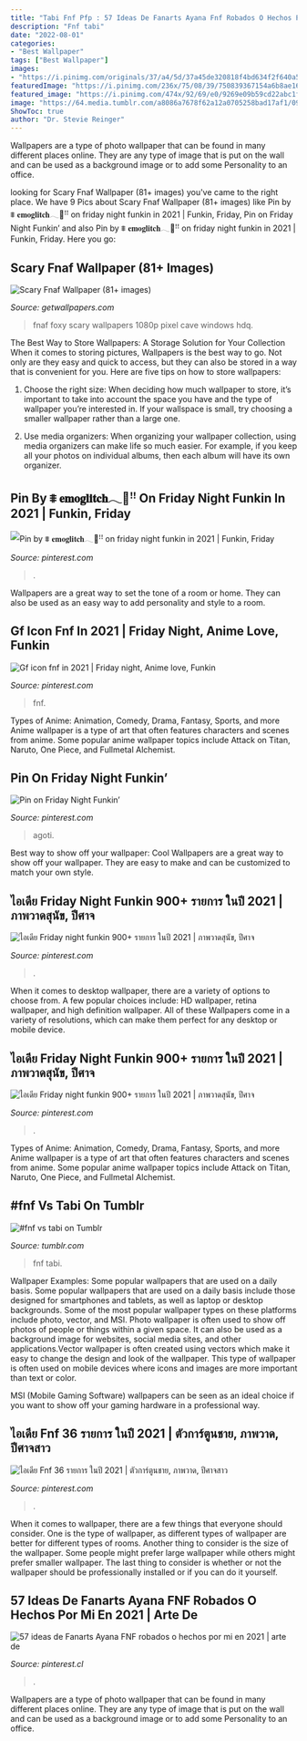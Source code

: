 ```yaml
---
title: "Tabi Fnf Pfp : 57 Ideas De Fanarts Ayana Fnf Robados O Hechos Por Mi En 2021"
description: "Fnf tabi"
date: "2022-08-01"
categories:
- "Best Wallpaper"
tags: ["Best Wallpaper"]
images:
- "https://i.pinimg.com/originals/37/a4/5d/37a45de320818f4bd634f2f640a515b2.jpg"
featuredImage: "https://i.pinimg.com/236x/75/08/39/750839367154a6b8ae16cbdba13177cd.jpg?nii=t"
featured_image: "https://i.pinimg.com/474x/92/69/e0/9269e09b59cd22abc1fe16523f1a59e9.jpg"
image: "https://64.media.tumblr.com/a8086a7678f62a12a0705258bad17af1/09ab5e6842db441a-8a/s640x960/d0be6d7541c4042a467aee11a53b45511fcbaa86.png"
ShowToc: true
author: "Dr. Stevie Reinger"
---
```





Wallpapers are a type of photo wallpaper that can be found in many different places online. They are any type of image that is put on the wall and can be used as a background image or to add some Personality to an office.

	

		
looking for Scary Fnaf Wallpaper (81+ images) you've came to the right place. We have 9 Pics about Scary Fnaf Wallpaper (81+ images) like Pin by ⩨ 𝐞𝐦𝐨𝐠𝐥𝐢𝐭𝐜𝐡𓂃🌈ꜝꜝ on friday night funkin in 2021 | Funkin, Friday, Pin on Friday Night Funkin’ and also Pin by ⩨ 𝐞𝐦𝐨𝐠𝐥𝐢𝐭𝐜𝐡𓂃🌈ꜝꜝ on friday night funkin in 2021 | Funkin, Friday. Here you go:
		
    
## Scary Fnaf Wallpaper (81+ Images)

<img loading=lazy src="http://getwallpapers.com/wallpaper/full/3/c/0/1175692-scary-fnaf-wallpaper-1920x1080-for-windows-7.jpg" onerror="this.onerror=null;this.src='https://tse4.mm.bing.net/th?id=OIP.jtGx2q0VmGZt6kqZ3X6LdwHaEK&amp;pid=15.1';" alt="Scary Fnaf Wallpaper (81+ images)">

_Source: getwallpapers.com_

>fnaf foxy scary wallpapers 1080p pixel cave windows hdq. 

	

The Best Way to Store Wallpapers: A Storage Solution for Your Collection
When it comes to storing pictures, Wallpapers is the best way to go. Not only are they easy and quick to access, but they can also be stored in a way that is convenient for you. Here are five tips on how to store wallpapers:
1) Choose the right size: When deciding how much wallpaper to store, it’s important to take into account the space you have and the type of wallpaper you’re interested in. If your wallspace is small, try choosing a smaller wallpaper rather than a large one.

2) Use media organizers: When organizing your wallpaper collection, using media organizers can make life so much easier. For example, if you keep all your photos on individual albums, then each album will have its own organizer.

    
## Pin By ⩨ 𝐞𝐦𝐨𝐠𝐥𝐢𝐭𝐜𝐡𓂃🌈ꜝꜝ On Friday Night Funkin In 2021 | Funkin, Friday

<img loading=lazy src="https://i.pinimg.com/736x/cd/7e/fb/cd7efb45c669b2888b59e73eb7c6e172.jpg" onerror="this.onerror=null;this.src='https://tse1.mm.bing.net/th?id=OIP.OWH7BNfv1C6HdoKcg7LJ9QAAAA&amp;pid=15.1';" alt="Pin by ⩨ 𝐞𝐦𝐨𝐠𝐥𝐢𝐭𝐜𝐡𓂃🌈ꜝꜝ on friday night funkin in 2021 | Funkin, Friday">

_Source: pinterest.com_

>. 

	

Wallpapers are a great way to set the tone of a room or home. They can also be used as an easy way to add personality and style to a room.

    
## Gf Icon Fnf In 2021 | Friday Night, Anime Love, Funkin

<img loading=lazy src="https://i.pinimg.com/originals/37/a4/5d/37a45de320818f4bd634f2f640a515b2.jpg" onerror="this.onerror=null;this.src='https://tse1.mm.bing.net/th?id=OIP._5aNAbAFU4HEzNTpYYjx6AHaHa&amp;pid=15.1';" alt="Gf icon fnf in 2021 | Friday night, Anime love, Funkin">

_Source: pinterest.com_

>fnf. 

	

Types of Anime: Animation, Comedy, Drama, Fantasy, Sports, and more
Anime wallpaper is a type of art that often features characters and scenes from anime. Some popular anime wallpaper topics include Attack on Titan, Naruto, One Piece, and Fullmetal Alchemist.

    
## Pin On Friday Night Funkin’

<img loading=lazy src="https://i.pinimg.com/236x/75/08/39/750839367154a6b8ae16cbdba13177cd.jpg?nii=t" onerror="this.onerror=null;this.src='https://tse3.mm.bing.net/th?id=OIP.os3Hpj2LDlwHLXL5QgmwJgAAAA&amp;pid=15.1';" alt="Pin on Friday Night Funkin’">

_Source: pinterest.com_

>agoti. 

	

Best way to show off your wallpaper:
Cool Wallpapers are a great way to show off your wallpaper. They are easy to make and can be customized to match your own style.

    
## ไอเดีย Friday Night Funkin 900+ รายการ ในปี 2021 | ภาพวาดสุนัข, ปีศาจ

<img loading=lazy src="https://i.pinimg.com/474x/73/22/32/7322326a5c2c46ae5deff19287077e7f.jpg" onerror="this.onerror=null;this.src='https://tse2.mm.bing.net/th?id=OIP.T7GnriLkJwZtyQNlBEO-0gAAAA&amp;pid=15.1';" alt="ไอเดีย Friday night funkin 900+ รายการ ในปี 2021 | ภาพวาดสุนัข, ปีศาจ">

_Source: pinterest.com_

>. 

	

When it comes to desktop wallpaper, there are a variety of options to choose from. A few popular choices include: HD wallpaper, retina wallpaper, and high definition wallpaper. All of these Wallpapers come in a variety of resolutions, which can make them perfect for any desktop or mobile device. 

    
## ไอเดีย Friday Night Funkin 900+ รายการ ในปี 2021 | ภาพวาดสุนัข, ปีศาจ

<img loading=lazy src="https://i.pinimg.com/474x/92/69/e0/9269e09b59cd22abc1fe16523f1a59e9.jpg" onerror="this.onerror=null;this.src='https://tse3.mm.bing.net/th?id=OIP.f9LZDhu8AWI3jjvpa6zY_QAAAA&amp;pid=15.1';" alt="ไอเดีย Friday night funkin 900+ รายการ ในปี 2021 | ภาพวาดสุนัข, ปีศาจ">

_Source: pinterest.com_

>. 

	

Types of Anime: Animation, Comedy, Drama, Fantasy, Sports, and more
Anime wallpaper is a type of art that often features characters and scenes from anime. Some popular anime wallpaper topics include Attack on Titan, Naruto, One Piece, and Fullmetal Alchemist.

    
## #fnf Vs Tabi On Tumblr

<img loading=lazy src="https://64.media.tumblr.com/a8086a7678f62a12a0705258bad17af1/09ab5e6842db441a-8a/s640x960/d0be6d7541c4042a467aee11a53b45511fcbaa86.png" onerror="this.onerror=null;this.src='https://tse3.mm.bing.net/th?id=OIP.pxQOgAWBKVMQxhgycniFAgHaIQ&amp;pid=15.1';" alt="#fnf vs tabi on Tumblr">

_Source: tumblr.com_

>fnf tabi. 

	

Wallpaper Examples: Some popular wallpapers that are used on a daily basis.
Some popular wallpapers that are used on a daily basis include those designed for smartphones and tablets, as well as laptop or desktop backgrounds. Some of the most popular wallpaper types on these platforms include photo, vector, and MSI. 
Photo wallpaper is often used to show off photos of people or things within a given space. It can also be used as a background image for websites, social media sites, and other applications.Vector wallpaper is often created using vectors which make it easy to change the design and look of the wallpaper. This type of wallpaper is often used on mobile devices where icons and images are more important than text or color. 

MSI (Mobile Gaming Software) wallpapers can be seen as an ideal choice if you want to show off your gaming hardware in a professional way.

    
## ไอเดีย Fnf 36 รายการ ในปี 2021 | ตัวการ์ตูนชาย, ภาพวาด, ปีศาจสาว

<img loading=lazy src="https://i.pinimg.com/474x/7d/33/f8/7d33f882a73378f7750c808a85484f28.jpg" onerror="this.onerror=null;this.src='https://tse3.mm.bing.net/th?id=OIP.pKnybuKtJgwWp4MyFp-jMAAAAA&amp;pid=15.1';" alt="ไอเดีย Fnf 36 รายการ ในปี 2021 | ตัวการ์ตูนชาย, ภาพวาด, ปีศาจสาว">

_Source: pinterest.com_

>. 

	

When it comes to wallpaper, there are a few things that everyone should consider. One is the type of wallpaper, as different types of wallpaper are better for different types of rooms. Another thing to consider is the size of the wallpaper. Some people might prefer large wallpaper while others might prefer smaller wallpaper. The last thing to consider is whether or not the wallpaper should be professionally installed or if you can do it yourself.

    
## 57 Ideas De Fanarts Ayana FNF Robados O Hechos Por Mi En 2021 | Arte De

<img loading=lazy src="https://i.pinimg.com/236x/f5/53/52/f55352986ceff2d0a64dd730c7204c5b.jpg" onerror="this.onerror=null;this.src='https://tse3.mm.bing.net/th?id=OIP.VqtHJPnP2e3c6cm5s_XeJwAAAA&amp;pid=15.1';" alt="57 ideas de Fanarts Ayana FNF robados o hechos por mi en 2021 | arte de">

_Source: pinterest.cl_

>. 

	



Wallpapers are a type of photo wallpaper that can be found in many different places online. They are any type of image that is put on the wall and can be used as a background image or to add some Personality to an office.

